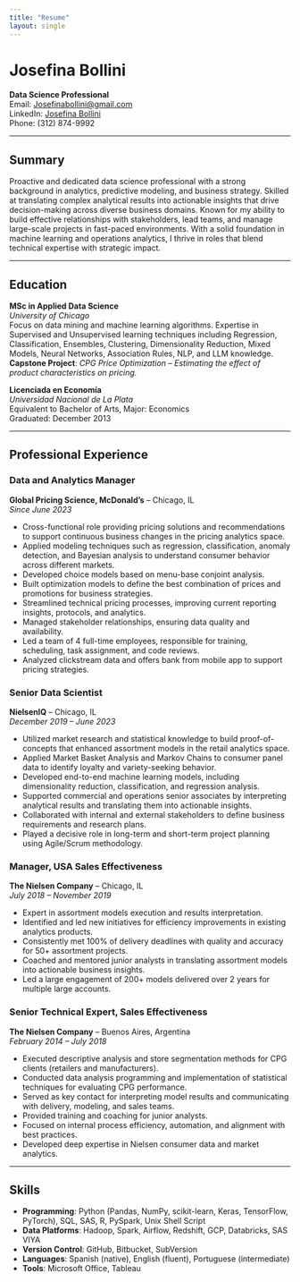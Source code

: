 ```yaml
---
title: "Resume"
layout: single
---
```


# Josefina Bollini

**Data Science Professional**  
Email: [Josefinabollini@gmail.com](mailto:Josefinabollini@gmail.com)  
LinkedIn: [Josefina Bollini](https://www.linkedin.com/in/josefina-bollini)  
Phone: (312) 874-9992  

---

## Summary
Proactive and dedicated data science professional with a strong background in analytics, predictive modeling, and business strategy. Skilled at translating complex analytical results into actionable insights that drive decision-making across diverse business domains. Known for my ability to build effective relationships with stakeholders, lead teams, and manage large-scale projects in fast-paced environments. With a solid foundation in machine learning and operations analytics, I thrive in roles that blend technical expertise with strategic impact.

---

## Education

**MSc in Applied Data Science**  
*University of Chicago*  
Focus on data mining and machine learning algorithms. Expertise in Supervised and Unsupervised learning techniques including Regression, Classification, Ensembles, Clustering, Dimensionality Reduction, Mixed Models, Neural Networks, Association Rules, NLP, and LLM knowledge.  
**Capstone Project**: *CPG Price Optimization – Estimating the effect of product characteristics on pricing.*

**Licenciada en Economía**  
*Universidad Nacional de La Plata*  
Equivalent to Bachelor of Arts, Major: Economics  
Graduated: December 2013

---

## Professional Experience

### **Data and Analytics Manager**  
**Global Pricing Science, McDonald’s** – Chicago, IL  
*Since June 2023*  
- Cross-functional role providing pricing solutions and recommendations to support continuous business changes in the pricing analytics space.
- Applied modeling techniques such as regression, classification, anomaly detection, and Bayesian analysis to understand consumer behavior across different markets.
- Developed choice models based on menu-base conjoint analysis.
- Built optimization models to define the best combination of prices and promotions for business strategies.
- Streamlined technical pricing processes, improving current reporting insights, protocols, and analytics.
- Managed stakeholder relationships, ensuring data quality and availability.
- Led a team of 4 full-time employees, responsible for training, scheduling, task assignment, and code reviews.
- Analyzed clickstream data and offers bank from mobile app to support pricing strategies.

### **Senior Data Scientist**  
**NielsenIQ** – Chicago, IL  
*December 2019 – June 2023*  
- Utilized market research and statistical knowledge to build proof-of-concepts that enhanced assortment models in the retail analytics space.
- Applied Market Basket Analysis and Markov Chains to consumer panel data to identify loyalty and variety-seeking behavior.
- Developed end-to-end machine learning models, including dimensionality reduction, classification, and regression analysis.
- Supported commercial and operations senior associates by interpreting analytical results and translating them into actionable insights.
- Collaborated with internal and external stakeholders to define business requirements and research plans.
- Played a decisive role in long-term and short-term project planning using Agile/Scrum methodology.

### **Manager, USA Sales Effectiveness**  
**The Nielsen Company** – Chicago, IL  
*July 2018 – November 2019*  
- Expert in assortment models execution and results interpretation.
- Identified and led new initiatives for efficiency improvements in existing analytics products.
- Consistently met 100% of delivery deadlines with quality and accuracy for 50+ assortment projects.
- Coached and mentored junior analysts in translating assortment models into actionable business insights.
- Led a large engagement of 200+ models delivered over 2 years for multiple large accounts.

### **Senior Technical Expert, Sales Effectiveness**  
**The Nielsen Company** – Buenos Aires, Argentina  
*February 2014 – July 2018*  
- Executed descriptive analysis and store segmentation methods for CPG clients (retailers and manufacturers).
- Conducted data analysis programming and implementation of statistical techniques for evaluating CPG performance.
- Served as key contact for interpreting model results and communicating with delivery, modeling, and sales teams.
- Provided training and coaching for junior analysts.
- Focused on internal process efficiency, automation, and alignment with best practices.
- Developed deep expertise in Nielsen consumer data and market analytics.

---

## Skills

- **Programming**: Python (Pandas, NumPy, scikit-learn, Keras, TensorFlow, PyTorch), SQL, SAS, R, PySpark, Unix Shell Script  
- **Data Platforms**: Hadoop, Spark, Airflow, Redshift, GCP, Databricks, SAS VIYA  
- **Version Control**: GitHub, Bitbucket, SubVersion  
- **Languages**: Spanish (native), English (fluent), Portuguese (intermediate)  
- **Tools**: Microsoft Office, Tableau  
